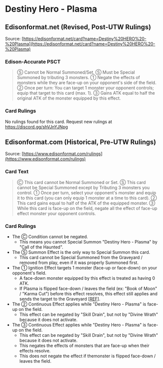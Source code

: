 # Destiny Hero - Plasma

## Edisonformat.net (Revised, Post-UTW Rulings)

Source: [https://edisonformat.net/card?name=Destiny%20HERO%20-%20Plasma](https://edisonformat.net/card?name=Destiny%20HERO%20-%20Plasma)

### Edison-Accurate PSCT

> Ⓢ Cannot be Normal Summoned/Set.
> Ⓢ Must be Special Summoned by tributing 3 monsters.
> ① Negate the effects of monsters while they are face-up on your opponent's side of the field.
> ② Once per turn: You can target 1 monster your opponent controls; equip that target to this card (max. 1).
> ③ Gains ATK equal to half the original ATK of the monster equipped by this effect.

### Card Rulings

No rulings found for this card. Request new rulings at https://discord.gg/shVJnYJNpg

## Edisonformat.com (Historical, Pre-UTW Rulings)

Source: [https://www.edisonformat.com/rulings](https://www.edisonformat.com/rulings)

### Card Text

> Ⓒ This card cannot be Normal Summoned or Set. Ⓢ This card cannot be Special Summoned except by Tributing 3 monsters you control. ① Once per turn, select your opponent's monster and equip it to this card (you can only equip 1 monster at a time to this card). ② This card gains equal to half of the ATK of the equipped monster. ③ While this card is face-up on the field, negate all the effect of face-up effect monster your opponent controls.

### Card Rulings

*   The Ⓒ Condition cannot be negated.
    *   This means you cannot Special Summon "Destiny Hero - Plasma" by "Call of the Haunted".
*   The Ⓢ Summon Effect is the only way to Special Summon this card.
    *   This card cannot be Special Summoned from the Graveyard / removed from play, even if it was properly Summoned first.
*   The ① Ignition Effect targets 1 monster (face-up or face-down) on your opponent's field.
    *   A face-down monster equipped by this effect is treated as having 0 ATK.
    *   If Plasma is flipped face-down / leaves the field (ex: "Book of Moon" / "Karma Cut") before this effect resolves, this effect still applies and sends the target to the Graveyard \[[REF](https://www.pojo.biz/board/showpost.php?p=8871606&postcount=4)\].
*   The ② Continuous Effect applies while "Destiny Hero - Plasma" is face-up on the field.
    *   This effect can be negated by "Skill Drain", but not by "Divine Wrath" because it does not activate.
*   The ③ Continuous Effect applies while "Destiny Hero - Plasma" is face-up on the field.
    *   This effect can be negated by "Skill Drain", but not by "Divine Wrath" because it does not activate.
    *   This negates the effects of monsters that are face-up when their effects resolve.
    *   This does not negate the effect if themonster is flipped face-down / leaves the field.
